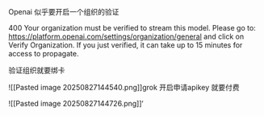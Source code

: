 


Openai
似乎要开启一个组织的验证

400 Your organization must be verified to stream this model. Please go to: https://platform.openai.com/settings/organization/general and click on Verify Organization. If you just verified, it can take up to 15 minutes for access to propagate.

验证组织就要绑卡

![[Pasted image 20250827144540.png]]grok 开启申请apikey 就要付费

![[Pasted image 20250827144726.png]]‘

